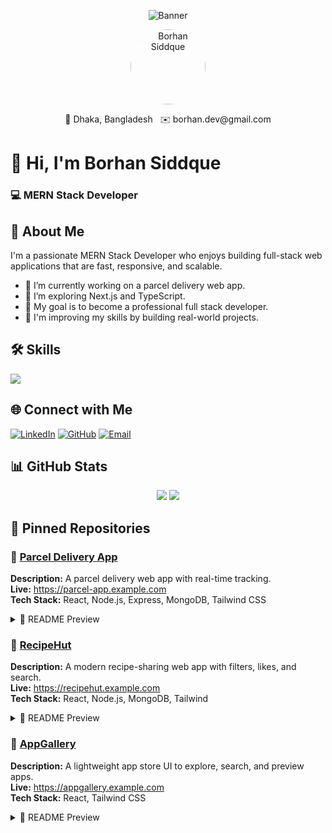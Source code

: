 
<!-- Banner -->
<p align="center">
  <img src="[https://your-banner-image-link.com/banner.png](https://github.com/borhansiddque/borhansiddque/blob/main/github_cover_image.png)" alt="Banner" />
</p>

<!-- Profile Picture & Contact -->
<p align="center">
  <img src="https://your-profile-picture-link.com/profile.jpg" width="120" style="border-radius: 50%;" alt="Borhan Siddque"/>
</p>

<p align="center">
  📍 Dhaka, Bangladesh &nbsp;&nbsp;✉️ borhan.dev@gmail.com
</p>

# 👋 Hi, I'm Borhan Siddque
### 💻 MERN Stack Developer

## 🚀 About Me
I'm a passionate MERN Stack Developer who enjoys building full-stack web applications that are fast, responsive, and scalable.

- 🔭 I’m currently working on a parcel delivery web app.
- 🌱 I’m exploring Next.js and TypeScript.
- 🎯 My goal is to become a professional full stack developer.
- 🧠 I'm improving my skills by building real-world projects.

## 🛠 Skills

<p align="left">
  <img src="https://skillicons.dev/icons?i=html,css,javascript,react,nodejs,express,mongodb,tailwind,git,github,vscode,postman,npm,daisyui,figma,react-hook-form" />
</p>

## 🌐 Connect with Me

[![LinkedIn](https://img.shields.io/badge/LinkedIn-0077B5?style=for-the-badge&logo=linkedin&logoColor=white)](https://linkedin.com/in/yourprofile)
[![GitHub](https://img.shields.io/badge/GitHub-181717?style=for-the-badge&logo=github&logoColor=white)](https://github.com/borhan-siddque)
[![Email](https://img.shields.io/badge/Email-D14836?style=for-the-badge&logo=gmail&logoColor=white)](mailto:borhan.dev@gmail.com)

## 📊 GitHub Stats

<p align="center">
  <img src="https://github-readme-stats.vercel.app/api?username=borhan-siddque&show_icons=true&theme=tokyonight" />
  <img src="https://github-readme-stats.vercel.app/api/top-langs/?username=borhan-siddque&layout=compact&theme=tokyonight" />
</p>

## 📌 Pinned Repositories

### 🔷 [Parcel Delivery App](https://github.com/borhan-siddque/parcel-delivery-app)
**Description:** A parcel delivery web app with real-time tracking.  
**Live:** https://parcel-app.example.com  
**Tech Stack:** React, Node.js, Express, MongoDB, Tailwind CSS

<details>
  <summary>📄 README Preview</summary>

  ### Parcel Delivery App

  A full-featured parcel delivery platform with branch tracking and delivery status updates.

  **Main Technologies:** React, Node.js, Express.js, MongoDB  
  **Main Features:**  
  - User authentication & authorization  
  - Real-time delivery tracking  
  - Branch-wise coverage and dashboard  

  **Dependencies:** React Router, Axios, Mongoose, JWT, Tailwind CSS  

  **How to Run Locally:**  
  ```bash
  git clone https://github.com/borhan-siddque/parcel-delivery-app.git
  cd parcel-delivery-app
  npm install
  npm run dev
  ```

  **Live Site:** https://parcel-app.example.com

</details>

### 🔷 [RecipeHut](https://github.com/borhan-siddque/recipehut)
**Description:** A modern recipe-sharing web app with filters, likes, and search.  
**Live:** https://recipehut.example.com  
**Tech Stack:** React, Node.js, MongoDB, Tailwind

<details>
  <summary>📄 README Preview</summary>

  ### RecipeHut

  A modern UI recipe-sharing application for food enthusiasts.

  **Main Features:** User profiles, like/save recipes, category filters.  
  **Tech Used:** React, Node.js, Express, MongoDB, Tailwind CSS  
  **Dependencies:** React Router, Mongoose, JWT, DaisyUI  

  **How to Run Locally:**  
  ```bash
  git clone https://github.com/borhan-siddque/recipehut.git
  cd recipehut
  npm install
  npm run dev
  ```

  **Live Site:** https://recipehut.example.com

</details>

### 🔷 [AppGallery](https://github.com/borhan-siddque/appgallery)
**Description:** A lightweight app store UI to explore, search, and preview apps.  
**Live:** https://appgallery.example.com  
**Tech Stack:** React, Tailwind CSS

<details>
  <summary>📄 README Preview</summary>

  ### AppGallery

  A minimal app store platform for showcasing web apps.

  **Main Features:** Browse apps, search by tags, preview modal.  
  **Tech Used:** React, Tailwind CSS  
  **Dependencies:** React Router, DaisyUI  

  **How to Run Locally:**  
  ```bash
  git clone https://github.com/borhan-siddque/appgallery.git
  cd appgallery
  npm install
  npm start
  ```

  **Live Site:** https://appgallery.example.com

</details>
